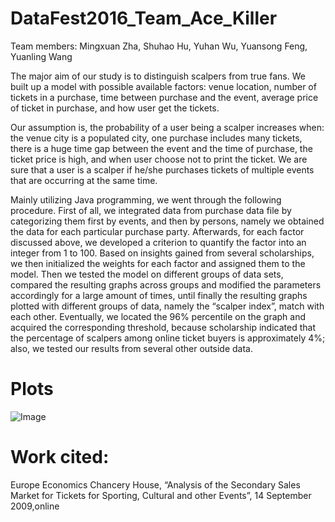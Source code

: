 # DataFest2016_Team_Ace_Killer
Team members: Mingxuan Zha, Shuhao Hu, Yuhan Wu, Yuansong Feng, Yuanling Wang

The major aim of our study is to distinguish scalpers from true fans. We built up a model with possible available factors: venue location, number of tickets in a purchase, time between purchase and the event, average price of ticket in purchase, and how user get the tickets.

Our assumption is, the probability of a user being a scalper increases when: the venue city is a populated city, one purchase includes many tickets, there is a huge time gap between the event and the time of purchase, the ticket price is high, and when user choose not to print the ticket. We are sure that a user is a scalper if he/she purchases tickets of multiple events that are occurring at the same time.

Mainly utilizing Java programming, we went through the following procedure. First of all, we integrated data from purchase data file by categorizing them first by events, and then by persons, namely we obtained the data for each particular purchase party. Afterwards, for each factor discussed above, we developed a criterion to quantify the factor into an integer from 1 to 100. Based on insights gained from several scholarships, we then initialized the weights for each factor and assigned them to the model. Then we tested the model on different groups of data sets, compared the resulting graphs across groups and modified the parameters accordingly for a large amount of times, until finally the resulting graphs plotted with different groups of data, namely the “scalper index”, match with each other. Eventually, we located the 96% percentile on the graph and acquired the corresponding threshold, because scholarship indicated that the percentage of scalpers among online ticket buyers  is approximately 4%; also, we tested our results from several other outside data.

# Plots
![Image](../zhamx1995/master/public_html/plots/plot1.png?raw=true)

# Work cited:
Europe Economics Chancery House, “Analysis of the Secondary Sales Market for Tickets for Sporting, Cultural and other Events”, 14 September 2009,online
